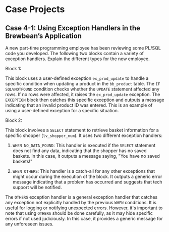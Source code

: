 # Case Projects

## Case 4-1: Using Exception Handlers in the Brewbean’s Application

A new part-time programming employee has been reviewing some PL/SQL code you
developed. The following two blocks contain a variety of exception handlers. Explain the
different types for the new employee.

Block 1:

This block uses a user-defined exception `ex_prod_update` to handle a specific condition when updating a product in the `bb_product` table. The `IF SQL%NOTFOUND` condition checks whether the `UPDATE` statement affected any rows. If no rows were affected, it raises the `ex_prod_update` exception. The `EXCEPTION` block then catches this specific exception and outputs a message indicating that an invalid product ID was entered. This is an example of using a user-defined exception for a specific situation.

Block 2:

This block involves a `SELECT` statement to retrieve basket information for a specific shopper (`lv_shopper_num`). It uses two different exception handlers:

1. `WHEN NO_DATA_FOUND`: This handler is executed if the `SELECT` statement does not find any data, indicating that the shopper has no saved baskets. In this case, it outputs a message saying, "You have no saved baskets!"

2. `WHEN OTHERS`: This handler is a catch-all for any other exceptions that might occur during the execution of the block. It outputs a generic error message indicating that a problem has occurred and suggests that tech support will be notified.

The `OTHERS` exception handler is a general exception handler that catches any exception not explicitly handled by the previous `WHEN` conditions. It is useful for logging or notifying unexpected errors. However, it's important to note that using `OTHERS` should be done carefully, as it may hide specific errors if not used judiciously. In this case, it provides a generic message for any unforeseen issues.
